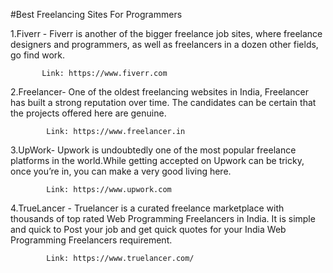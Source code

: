 #Best Freelancing Sites For Programmers

1.Fiverr - Fiverr is another of the bigger freelance job sites, where freelance 
           designers and programmers, as well as freelancers in a dozen other 
           fields, go find work.

           Link: https://www.fiverr.com

2.Freelancer- One of the oldest freelancing websites in India, Freelancer has 
              built a strong reputation over time. The candidates can be certain
              that the projects offered here are genuine.           
      
            Link: https://www.freelancer.in

3.UpWork-  Upwork is undoubtedly one of the most popular freelance platforms in the 
          world.While getting accepted on Upwork can be tricky, once you’re in, 
          you can make a very good living here.

            Link: https://www.upwork.com

4.TrueLancer - Truelancer is a curated freelance marketplace with thousands of top 
               rated Web Programming Freelancers in India. It is simple and quick 
               to Post your job and get quick quotes for your India Web Programming 
               Freelancers requirement.  

            Link: https://www.truelancer.com/                         